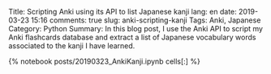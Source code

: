 ﻿Title: Scripting Anki using its API to list Japanese kanji 
lang: en
date: 2019-03-23 15:16
comments: true
slug: anki-scripting-kanji
Tags: Anki, Japanese
Category: Python
Summary: In this blog post, I use the Anki API to script my Anki flashcards database and extract a list of Japanese vocabulary words associated to the kanji I have learned.

{% notebook posts/20190323_AnkiKanji.ipynb cells[:] %}
